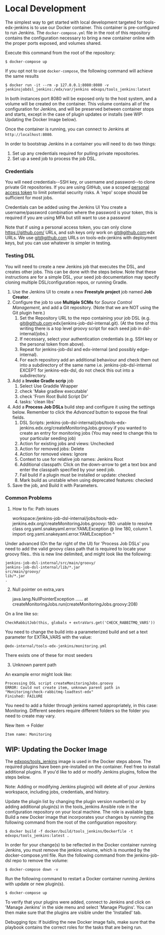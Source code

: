 # Local Development

The simplest way to get started with local development targeted for tools-edx-jenkins is to use our Docker container.
This container is pre-configured  to run Jenkins. The `docker-compose.yml` file in the root of this repository contains 
the configuration necessary to  bring a new container online with the proper ports exposed, and volumes shared.

Execute this command from the root of the repository:

    $ docker-compose up

If you opt not to use `docker-compose`, the following command will achieve the same results

    $ docker run -it --rm -p 127.0.0.1:8080:8080 -v jenkinsjobdsl_jenkins:/edx/var/jenkins edxops/tools_jenkins:latest


In both instances port 8080 will be exposed only to the host system, and a volume will be created on the 
container. This volume contains all of the configuration for Jenkins, and will be preserved between container
stops and starts, except in the case of plugin updates or installs (see WIP: Updating the Docker Image below).

Once the container is running, you can connect to Jenkins at `http://localhost:8080`.

In order to bootstrap Jenkins in a container you will need to do two things:

1. Set up any credentials required for pulling private repositories.
2. Set up a seed job to process the job DSL.

### Credentials

You will need credentials--SSH key, or username and password--to clone private Git repositories. If you are using 
 GitHub, use a scoped [personal access token](https://github.com/settings/tokens) to limit potential security risks. A 'repo' scope should be sufficient for most jobs. 

Credentials can be added using the Jenkins UI
You create a username/password combination where the password is your token, this is required if you are using MFA but still want to use a password

Note that if using a personal access token, you can only clone https://github.com/ URLs, and ssh keys only work on git@github.com:edx
URLs.  We use git@github.com URLs on tools-edx-jenkins with deployment keys, but you can use whatever is simpler in testing.

### Testing DSL

You will need to create a new Jenkins job that executes the DSL, and creates other jobs. This can be done with the steps
below.  Note that these instructions are for a simple DSL, your seed job documentation may specify cloning multiple DSL/configuration
repos, or running Gradle.

1. Use the Jenkins UI to create a new **Freestyle project** job named **Job Creator**.
2. Configure the job to use **Multiple SCMs** for *Source Control Management*, and add a Git repository. (Note that we 
are NOT using the Git plugin here.)
    1. Set the Repository URL to the repo containing your job DSL (e.g. git@github.com:edx/jenkins-job-dsl-internal.git). (At the time of this writing there is a top level groovy script for each seed job in dsl-internal/jobs.)
    2. If necessary, select your authentication credentials (e.g. SSH key or the personal token from above).
    3. Repeat for jenkins-job-dsl and edx-internal (and possibly edge-internal).  
    4. For each repository add an additional behaviour and check them out into a subdirectory of the same name i.e. jenkins-job-dsl-internal
       EXCEPT for jenkins-edx-dsl, do not check this out into a subdirectory.
4. Add a **Invoke Gradle scrip** job
    1. Select Use Graddle Wrapper
    1. check 'Make gradlew executable'
    2. check 'From Root Build Script Dir'
    3. tasks: 'clean libs'
5. Add a **Process Job DSLs** build step and configure it using the settings below. Remember to click the  *Advanced* 
button to expose the final fields.
    1. DSL Scripts: jenkins-job-dsl-internal/jobs/tools-edx-jenkins.edx.org/createMonitoringJobs.groovy
       if you wanted to create an entry for monitoring jobs (You may need to change this to your particular seeding job)
    2. Action for existing jobs and views: Unchecked
    3. Action for removed jobs: Delete
    4. Action for removed views: Ignore
    5. Context to use for relative job names: Jenkins Root
    6. Additional classpath: Click on the down-arrow to get a text box and enter the classpath specified by your seed job.
    7. Fail build if a plugin must be installed or update: checked
    8. Mark build as unstable when using deprecated features: checked
4. Save the job, and Build it with Parameters.

### Common Problems

1. How to fix: Path issues

    workspace:/jenkins-job-dsl-internal/jobs/tools-edx-jenkins.edx.org/createMonitoringJobs.groovy: 180: unable to resolve class org.yaml.snakeyaml.error.YAMLException
     @ line 180, column 1.
       import org.yaml.snakeyaml.error.YAMLException
       ^

Under advanced (On the far right of the UI) for 'Process Job DSLs' you need to add the valid groovy class path that is required to locate your groovy files.. this is new line delimited, and might look like the following:  

    jenkins-job-dsl-internal/src/main/groovy/
    jenkins-job-dsl-internal/lib/*.jar
    src/main/groovy/
    lib/*.jar
    .

2. Null pointer on extra_vars
    
    java.lang.NullPointerException
    ......
    at createMonitoringJobs.run(createMonitoringJobs.groovy:208)


On a line like so:

    CheckRabbitJob(this, globals + extraVars.get('CHECK_RABBITMQ_VARS'))


You need to change the build into a parameterized build
and set a text parameter for EXTRA_VARS with the value: 
    
    @edx-internal/tools-edx-jenkins/monitoring.yml

There exists one of these for most seeders

3. Unknown parent path

An example error might look like:

    Processing DSL script createMonitoringJobs.groovy
    ERROR: Could not create item, unknown parent path in "Monitoring/check-rabbitmq-loadtest-edx"
    Finished: FAILURE

You need to add a folder through jenkins named appropriately, in this case: Monitoring. 
Different seeders require different folders so the folder you need to create may vary.

New Item -> Folder

    Item name: Monitoring

## WIP: Updating the Docker Image

The [edxops/tools_jenkins](https://hub.docker.com/r/edxops/tools_jenkins/) image is used in the Docker steps above. The required plugins have been pre-installed on the container. Feel free to install additional plugins. If you'd like to add or modify Jenkins plugins, follow the steps below.

Note: Adding or modifying Jenkins plugin(s) will delete all of your Jenkins workspace, including jobs, credentials, and history.

Update the plugin list by changing the plugin version number(s) or by adding additional plugin(s) in the tools_jenkins Ansible role in the configuration repository on your local machine. The role is available [here](https://github.com/edx/configuration/blob/master/playbooks/roles/tools_jenkins/defaults/main.yml). Build a new Docker image that incorporates your changes by running the following command from the root of the configuration repository:

	$ docker build -f docker/build/tools_jenkins/Dockerfile -t edxops/tools_jenkins:latest .

In order for your change(s) to be reflected in the Docker container running Jenkins, you must remove the jenkins volume, which is mounted by the docker-compose.yml file. Run the following command from the jenkins-job-dsl repo to remove the volume:

	$ docker-compose down -v

Run the following command to restart a Docker container running Jenkins with update or new plugin(s).

	$ docker-compose up

To verify that your plugins were added, connect to Jenkins and click on 'Manage Jenkins' in the side menu and select 'Manage Plugins'. You can then make sure that the plugins are visible under the 'Installed' tab.

Debugging tips:
If buidling the new Docker image fails, make sure that the playbook contains the correct roles for the tasks that are being run.
